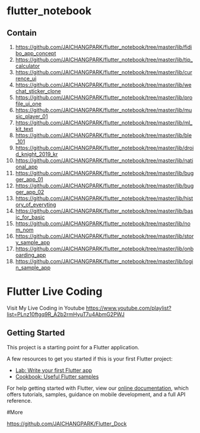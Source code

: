 # flutter_notebook

## Contain


1. https://github.com/JAICHANGPARK/flutter_notebook/tree/master/lib/fidibo_app_concept
2. https://github.com/JAICHANGPARK/flutter_notebook/tree/master/lib/tip_calculator
3. https://github.com/JAICHANGPARK/flutter_notebook/tree/master/lib/currence_ui
4. https://github.com/JAICHANGPARK/flutter_notebook/tree/master/lib/wechat_sticker_clone
5. https://github.com/JAICHANGPARK/flutter_notebook/tree/master/lib/profile_ui_one
6. https://github.com/JAICHANGPARK/flutter_notebook/tree/master/lib/music_player_01
7. https://github.com/JAICHANGPARK/flutter_notebook/tree/master/lib/ml_kit_text
8. https://github.com/JAICHANGPARK/flutter_notebook/tree/master/lib/ble_101
9. https://github.com/JAICHANGPARK/flutter_notebook/tree/master/lib/droid_knight_2019_kr
10. https://github.com/JAICHANGPARK/flutter_notebook/tree/master/lib/national_app
11. https://github.com/JAICHANGPARK/flutter_notebook/tree/master/lib/bugger_app_01
12. https://github.com/JAICHANGPARK/flutter_notebook/tree/master/lib/bugger_app_02
13. https://github.com/JAICHANGPARK/flutter_notebook/tree/master/lib/history_of_everyting
14. https://github.com/JAICHANGPARK/flutter_notebook/tree/master/lib/basic_for_basic
15. https://github.com/JAICHANGPARK/flutter_notebook/tree/master/lib/nom_nom
16. https://github.com/JAICHANGPARK/flutter_notebook/tree/master/lib/story_sample_app
17. https://github.com/JAICHANGPARK/flutter_notebook/tree/master/lib/onboarding_app
18. https://github.com/JAICHANGPARK/flutter_notebook/tree/master/lib/login_sample_app

# Flutter Live Coding 

Visit My Live Coding in Youtube
https://www.youtube.com/playlist?list=PLnz10ftgq9R_A2b2rmHyuT7u4AbmG2PWJ

## Getting Started

This project is a starting point for a Flutter application.

A few resources to get you started if this is your first Flutter project:

- [Lab: Write your first Flutter app](https://flutter.io/docs/get-started/codelab)
- [Cookbook: Useful Flutter samples](https://flutter.io/docs/cookbook)

For help getting started with Flutter, view our 
[online documentation](https://flutter.io/docs), which offers tutorials, 
samples, guidance on mobile development, and a full API reference.

#More

https://github.com/JAICHANGPARK/Flutter_Dock
